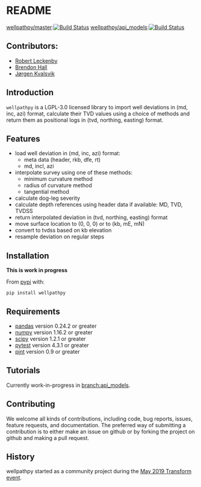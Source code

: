 # README

[wellpathpy/master](https://github.com/Zabamund/wellpathpy/tree/master):[![Build Status](https://travis-ci.com/Zabamund/wellpathpy.svg?branch=master)](https://travis-ci.com/Zabamund/wellpathpy)
[wellpathpy/api_models](https://github.com/Zabamund/wellpathpy/tree/api_models):[![Build Status](https://travis-ci.com/Zabamund/wellpathpy.svg?branch=api_models)](https://travis-ci.com/Zabamund/wellpathpy)

## Contributors:

- [Robert Leckenby](https://github.com/Zabamund)
- [Brendon Hall](https://github.com/brendonhall)
- [Jørgen Kvalsvik](https://github.com/jokva)

## Introduction

`wellpathpy` is a LGPL-3.0 licensed library to import well deviations in (md, inc, azi) format, calculate their TVD values using a choice of methods and return them as positional logs in (tvd, northing, easting) format.

## Features

- load well deviation in (md, inc, azi) format:
    * meta data (header, rkb, dfe, rt)
    * md, incl, azi
- interpolate survey using one of these methods:
    * minimum curvature method
    * radius of curvature method
    * tangential method
- calculate dog-leg severity
- calculate depth references using header data if available: MD, TVD, TVDSS
- return interpolated deviation in (tvd, northing, easting) format
- move surface location to (0, 0, 0) or to (kb, mE, mN)
- convert to tvdss based on kb elevation
- resample deviation on regular steps

## Installation

**This is work in progress**

From [pypi](https://pypi.org/project/wellpathpy/) with:

`pip install wellpathpy`

## Requirements

- [pandas](https://pandas.pydata.org/) version 0.24.2 or greater
- [numpy](https://numpy.org/) version 1.16.2 or greater
- [scipy](https://www.scipy.org/) version 1.2.1 or greater
- [pytest](https://pytest.org/) version 4.3.1 or greater
- [pint](https://github.com/hgrecco/pint) version 0.9 or greater

## Tutorials

Currently work-in-progress in [branch:api_models](https://github.com/Zabamund/wellpathpy/tree/api_models).

## Contributing

We welcome all kinds of contributions, including code, bug reports, issues, feature requests, and documentation. The preferred way of submitting a contribution is to either make an issue on github or by forking the project on github and making a pull request.

## History

wellpathpy started as a community project during the [May 2019 Transform event](https://agilescientific.com/blog/2019/5/18/transform-happened).